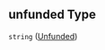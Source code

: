 ## unfunded Type

`string` ([Unfunded](config-properties-filter-widget-configuration-properties-symbol-values-properties-phase-properties-unfunded.md))
